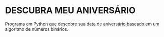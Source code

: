 # DESCUBRA MEU ANIVERSÁRIO

Programa em Python que descobre sua data de aniversário baseado em um algoritmo
de números binários.
